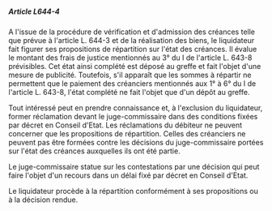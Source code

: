 ##### Article L644-4

A l'issue de la procédure de vérification et d'admission des créances telle que prévue à l'article L. 644-3 et de la réalisation des biens, le liquidateur fait figurer ses propositions de répartition sur l'état des créances. Il évalue le montant des frais de justice mentionnés au 3° du I de l'article L. 643-8 prévisibles. Cet état ainsi complété est déposé au greffe et fait l'objet d'une mesure de publicité. Toutefois, s'il apparaît que les sommes à répartir ne permettent que le paiement des créanciers mentionnés aux 1° à 6° du I de l'article L. 643-8, l'état complété ne fait l'objet que d'un dépôt au greffe.

Tout intéressé peut en prendre connaissance et, à l'exclusion du liquidateur, former réclamation devant le juge-commissaire dans des conditions fixées par décret en Conseil d'Etat. Les réclamations du débiteur ne peuvent concerner que les propositions de répartition. Celles des créanciers ne peuvent pas être formées contre les décisions du juge-commissaire portées sur l'état des créances auxquelles ils ont été partie.

Le juge-commissaire statue sur les contestations par une décision qui peut faire l'objet d'un recours dans un délai fixé par décret en Conseil d'Etat.

Le liquidateur procède à la répartition conformément à ses propositions ou à la décision rendue.

